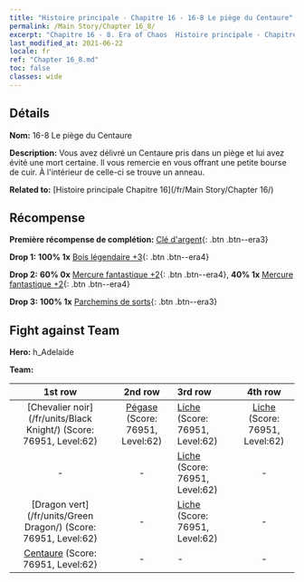 ```yaml
---
title: "Histoire principale - Chapitre 16 - 16-8 Le piège du Centaure"
permalink: /Main Story/Chapter 16_8/
excerpt: "Chapitre 16 - 8. Era of Chaos  Histoire principale - Chapitre 16_8. 16-8 Le piège du Centaure"
last_modified_at: 2021-06-22
locale: fr
ref: "Chapter 16_8.md"
toc: false
classes: wide
---
```


## Détails

 **Nom:** 16-8 Le piège du Centaure

 **Description:** Vous avez délivré un Centaure pris dans un piège et lui avez évité une mort certaine. Il vous remercie en vous offrant une petite bourse de cuir. À l'intérieur de celle-ci se trouve un anneau.

 **Related to:** [Histoire principale Chapitre 16](/fr/Main Story/Chapter 16/)

## Récompense

 **Première récompense de complétion:** [Clé d'argent](/ItemsFR/con_693/){: .btn .btn--era3}

 **Drop 1:** **100% 1x** [Bois légendaire +3](/ItemsFR/mat_55/){: .btn .btn--era4}

 **Drop 2:** **60% 0x** [Mercure fantastique +2](/ItemsFR/mat_49/){: .btn .btn--era4}, **40% 1x** [Mercure fantastique +2](/ItemsFR/mat_49/){: .btn .btn--era4}

 **Drop 3:** **100% 1x** [Parchemins de sorts](/ItemsFR/con_694/){: .btn .btn--era3}


## Fight against Team
 **Hero:** h_Adelaide

 **Team:**


  | 1st row | 2nd row | 3rd row | 4th row |
  |:----:|:----:|:----|:----:|
  | [Chevalier noir](/fr/units/Black Knight/) (Score: 76951, Level:62)  | [Pégase](/fr/units/Pegasus/) (Score: 76951, Level:62)  | [Liche](/fr/units/Lich/) (Score: 76951, Level:62)  | [Liche](/fr/units/Lich/) (Score: 76951, Level:62)  |
  | - | - | [Liche](/fr/units/Lich/) (Score: 76951, Level:62)  | - |
  | [Dragon vert](/fr/units/Green Dragon/) (Score: 76951, Level:62)  | - | [Liche](/fr/units/Lich/) (Score: 76951, Level:62)  | - |
  | [Centaure](/fr/units/Centaur/) (Score: 76951, Level:62)  | - | - | - |


